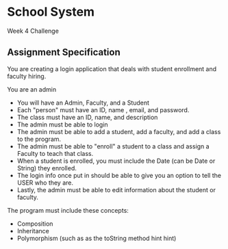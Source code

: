 # School System
Week 4 Challenge

## Assignment Specification

You are creating a login application that deals with student enrollment and faculty hiring. 

You are an admin

- You will have an Admin, Faculty, and a Student
- Each "person" must have an ID, name , email, and password.
- The class must have an ID, name, and description
- The admin must be able to login
- The admin must be able to add a student, add a faculty, and add a class to the program.
- The admin must be able to "enroll" a student to a class and assign a Faculty to teach that class.
- When a student is enrolled, you must include the Date (can be Date or String) they enrolled.
- The login info once put in should be able to give you an option to tell the USER who they are.
- Lastly, the admin must be able to edit information about the student or faculty.

The program must include these concepts:
- Composition
- Inheritance
- Polymorphism (such as as the toString method hint hint)
